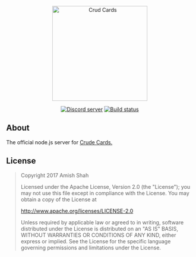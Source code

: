 <div align="center">
  <p>
    <a href="https://crudecards.xyz"><img src="https://crudecards.xyz/assets/logo.svg" width="256" alt="Crud Cards" /></a>
  </p>
	<p>
		<a href="https://discord.gg/ZpXwXKJ"><img src="https://discordapp.com/api/guilds/320327291634974720/embed.png" alt="Discord server" /></a>
	<a href="https://travis-ci.org/crude-cards/node-server"><img src="https://travis-ci.org/crude-cards/node-server.svg?branch=master" alt="Build status" /></a>
	</p>
</div>

## About
The official node.js server for [Crude Cards.](https://crudecards.xyz/)

## License
> Copyright 2017 Amish Shah
> 
> Licensed under the Apache License, Version 2.0 (the "License");
> you may not use this file except in compliance with the License.
> You may obtain a copy of the License at
>
>    http://www.apache.org/licenses/LICENSE-2.0
>
> Unless required by applicable law or agreed to in writing, software
> distributed under the License is distributed on an "AS IS" BASIS,
> WITHOUT WARRANTIES OR CONDITIONS OF ANY KIND, either express or implied.
> See the License for the specific language governing permissions and
> limitations under the License.